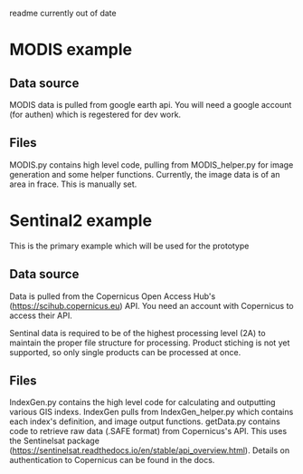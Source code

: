 readme currently out of date

# MODIS example

## Data source

MODIS data is pulled from google earth api. 
You will need a google account (for authen) which is regestered for dev work. 

## Files

MODIS.py contains high level code, pulling from MODIS_helper.py for image generation and some helper functions. 
Currently, the image data is of an area in frace. This is manually set. 

# Sentinal2 example

This is the primary example which will be used for the prototype

## Data source

Data is pulled from the Copernicus Open Access Hub's (https://scihub.copernicus.eu) API.
You need an account with Copernicus to access their API. 

Sentinal data is required to be of the highest processing level (2A) to maintain the proper file structure for processing. 
Product stiching is not yet supported, so only single products can be processed at once. 

## Files

IndexGen.py contains the high level code for calculating and outputting various GIS indexs. 
IndexGen pulls from IndexGen_helper.py which contains each index's definition, and image output functions. 
getData.py contains code to retrieve raw data (.SAFE format) from Copernicus's API. This uses the Sentinelsat package (https://sentinelsat.readthedocs.io/en/stable/api_overview.html).
Details on authentication to Copernicus can be found in the docs. 

